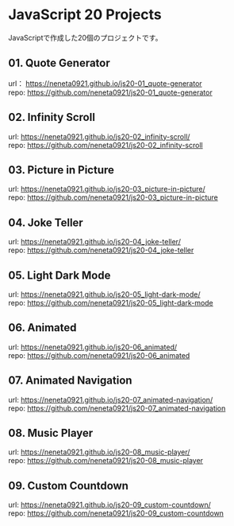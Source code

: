 # JavaScript 20 Projects
JavaScriptで作成した20個のプロジェクトです。

## 01. Quote Generator
url： https://neneta0921.github.io/js20-01_quote-generator <br>
repo: https://github.com/neneta0921/js20-01_quote-generator

## 02. Infinity Scroll
url: https://neneta0921.github.io/js20-02_infinity-scroll/ <br>
repo: https://github.com/neneta0921/js20-02_infinity-scroll

## 03. Picture in Picture
url: https://neneta0921.github.io/js20-03_picture-in-picture/ <br>
repo: https://github.com/neneta0921/js20-03_picture-in-picture

## 04. Joke Teller
url: https://neneta0921.github.io/js20-04_joke-teller/ <br>
repo: https://github.com/neneta0921/js20-04_joke-teller

## 05. Light Dark Mode
url: https://neneta0921.github.io/js20-05_light-dark-mode/ <br>
repo: https://github.com/neneta0921/js20-05_light-dark-mode

## 06. Animated
url: https://neneta0921.github.io/js20-06_animated/ <br>
repo: https://github.com/neneta0921/js20-06_animated

## 07. Animated Navigation
url: https://neneta0921.github.io/js20-07_animated-navigation/ <br>
repo: https://github.com/neneta0921/js20-07_animated-navigation

## 08. Music Player
url: https://neneta0921.github.io/js20-08_music-player/ <br>
repo: https://github.com/neneta0921/js20-08_music-player

## 09. Custom Countdown
url: https://neneta0921.github.io/js20-09_custom-countdown/ <br>
repo: https://github.com/neneta0921/js20-09_custom-countdown
